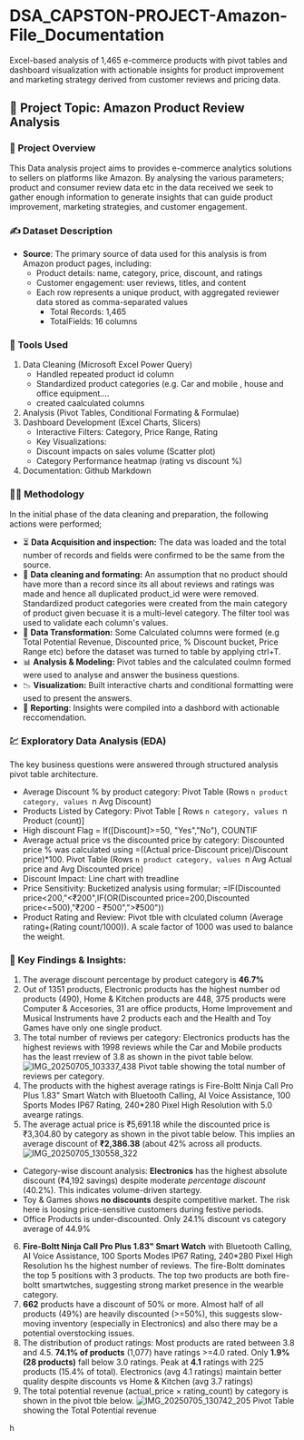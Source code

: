 # DSA_CAPSTON-PROJECT-Amazon-File_Documentation

Excel-based analysis of 1,465 e-commerce products with pivot tables and dashboard visualization with actionable insights for product improvement and marketing strategy derived from customer reviews and pricing data.

## 📖 Project Topic: Amazon Product Review Analysis

### 🔭 Project Overview
This Data analysis project aims to  provides e-commerce analytics solutions to sellers on platforms like Amazon. By analysing the various parameters; product and consumer review data etc in the data received we seek to gather enough information to generate insights that can guide product improvement, marketing strategies, and customer engagement. 

### ✍️ Dataset Description
- **Source**: The primary source of data used for this analysis is from Amazon product pages, including:
   - Product details: name, category, price, discount, and ratings 
   - Customer engagement: user reviews, titles, and content 
   - Each row represents a unique product, with aggregated reviewer data stored as comma-separated values 
     - Total Records: 1,465 
     - TotalFields: 16 columns

 ### 🧰 Tools Used
   1. Data Cleaning (Microsoft Excel Power Query)
       - Handled repeated product id column
       - Standardized product categories (e.g. Car and mobile , house and office equipment....
       - created caalculated columns
   2. Analysis (Pivot Tables, Conditional Formating & Formulae)
   3. Dashboard Development (Excel Charts, Slicers)
      - Interactive Filters: Category, Price Range, Rating
      - Key Visualizations:
      - Discount impacts on sales volume (Scatter plot)
      - Category Performance heatmap (rating vs discount %)
   4. Documentation: Github Markdown

### 🧑‍🔬 Methodology 
In the initial phase of the data cleaning and preparation, the following actions were performed;
   - ⏳ **Data Acquisition and inspection:** The data was loaded and the total number of records and fields were confirmed to be the same from the source.
   - 🧹 **Data cleaning and formating:** An assumption that no product should have more than a record since its all about reviews and ratings was made and hence all duplicated product_id were were removed. Standardized product categories were created from the main category of product given becuase it is a multi-level category. The filter tool was used to validate each column's values.
   - 🔄 **Data Transformation:** Some Calculated columns were formed (e.g Total Potential Revenue, Discounted price, % Discount bucket, Price Range etc) before the dataset was turned to  table by applying ctrl+T.
   - 📊 **Analysis & Modeling:** Pivot tables and the calculated coulmn formed were used to analyse and answer the business questions.
   - 📉 **Visualization:** Built interactive charts and conditional formatting were used to present the answers.
   - 📑 **Reporting**: Insights were compiled into a dashbord with actionable reccomendation.

### 💹 Exploratory Data Analysis (EDA)
The key business questions were answered through structured analysis pivot table architecture.
- Average Discount % by product category: Pivot Table (Rows `n product category, values `n Avg Discount)
- Products Listed by Category: Pivot Table [ Rows `n category, values `n Product (count)]
- High discount Flag = If([Discount]>=50, "Yes","No"), COUNTIF
- Average actual price vs the discounted price by category: Discounted price % was calculated using =((Actual price-Discount price)/Discount price)*100. Pivot Table (Rows `n product category, values `n Avg Actual price and Avg Discounted price)
- Discount Impact: Line chart with treadline
- Price Sensitivity: Bucketized analysis using formular; =IF(Discounted price<200,"<₹200",IF(OR(Discounted price=200,Discounted price<=500),"₹200 - ₹500",">₹500"))
- Product Rating and Review: Pivot tble with clculated column (Average rating+(Rating count/1000)). A scale factor of 1000 was used to balance the weight.

### 🔑 Key Findings & Insights:
1.  The average discount percentage by product category is **46.7%**
2.  Out of 1351 products, Electronic products has the highest number od products (490), Home & Kitchen products are 448, 375 products were Computer & Accesories, 31 are office products, Home Improvement and Musical Instruments have 2 products each and the Health and Toy Games have only one single product.
3. The total number of reviews per category: Electronics products has the highest reviews with 1998 reviews while the Car and Mobile products has the least rreview of 3.8 as shown in the pivot table below.
![IMG_20250705_103337_438](https://github.com/user-attachments/assets/ce89d8ec-8854-49a3-b00a-e3f8aa2cccc8) Pivot table showing the total number of reviews per category.
4. The products with the highest average ratings is Fire-Boltt Ninja Call Pro Plus 1.83" Smart Watch with Bluetooth Calling, AI Voice Assistance, 100 Sports Modes IP67 Rating, 240*280 Pixel High Resolution with 5.0 avearge ratings.
5. The average actual price is ₹5,691.18 while the discounted price is ₹3,304.80 by category as shown in the pivot table below. This implies an average discount of **₹2,386.38** (about 42% across all products.
![IMG_20250705_130558_322](https://github.com/user-attachments/assets/8ee33b0d-68e4-413b-bad4-4130f13091cd)
- Category-wise discount analysis: **Electronics** has the highest absolute discount (₹4,192 savings) despite moderate *percentage discount* (40.2%). This indicates volume-driven startegy.
- Toy & Games shows **no discounts** despite competitive market. The risk here is loosing price-sensitive customers during festive periods.
- Office Products is under-discounted. Only 24.1% discount vs category average of 44.9%
6. **Fire-Boltt Ninja Call Pro Plus 1.83" Smart Watch** with Bluetooth Calling, AI Voice Assistance, 100 Sports Modes IP67 Rating, 240*280 Pixel High Resolution hs the highest number of reviews. The fire-Boltt dominates the top 5 positions with 3 products. The top two products are both fire-boltt smartwtches, suggesting strong market presence in the wearble category.
7. **662** products have a discount of 50% or more. Almost half of all products (49%) are heavily discounted (>=50%), this suggests slow-moving inventory (especially in Electronics) and also there may be a potential overstocking issues.
8. The distribution of product ratings: Most products are rated between 3.8 and 4.5. **74.1% of products** (1,077) have ratings >=4.0 rated. Only **1.9% (28 products)** fall below 3.0 ratings. Peak at **4.1** ratings with 225 products (15.4% of total). Electronics (avg 4.1 ratings) maintain better quality despite discounts vs Home & Kitchen (avg 3.7 ratings)
9. The total potential revenue (actual_price × rating_count) by category is shown in the pivot tble below.
![IMG_20250705_130742_205](https://github.com/user-attachments/assets/abdc09f0-551a-4833-b702-1b89ba49173b)
Pivot Table showing the Total Potential revenue

  h

     
        
     
